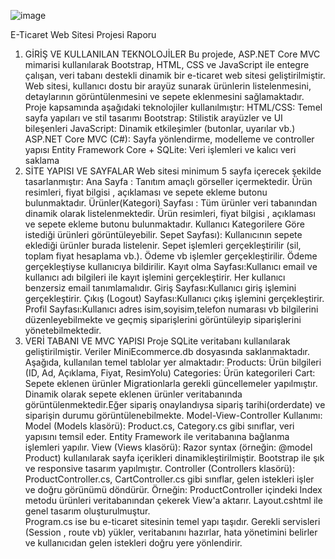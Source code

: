 


![image](https://github.com/user-attachments/assets/0de64906-1e71-46db-8256-7daba75d4029)
















E-Ticaret Web Sitesi Projesi Raporu 
1. GİRİŞ VE KULLANILAN TEKNOLOJİLER 
Bu projede, ASP.NET Core MVC mimarisi kullanılarak Bootstrap, HTML, CSS ve JavaScript 
ile entegre çalışan, veri tabanı destekli dinamik bir e-ticaret web sitesi geliştirilmiştir. Web 
sitesi, kullanıcı dostu bir arayüz sunarak ürünlerin listelenmesini, detaylarının 
görüntülenmesini ve sepete eklenmesini sağlamaktadır. 
Proje kapsamında aşağıdaki teknolojiler kullanılmıştır: 
HTML/CSS: Temel sayfa yapıları ve stil tasarımı 
Bootstrap: Stilistik arayüzler ve UI bileşenleri 
JavaScript: Dinamik etkileşimler (butonlar, uyarılar vb.) 
ASP.NET Core MVC (C#): Sayfa yönlendirme, modelleme ve controller yapısı 
Entity Framework Core + SQLite: Veri işlemleri ve kalıcı veri saklama 
2. SİTE YAPISI VE SAYFALAR 
Web sitesi minimum 5 sayfa içerecek şekilde tasarlanmıştır: 
Ana Sayfa : 
Tanıtım amaçlı görseller içermektedir. 
Ürün resimleri, fiyat bilgisi , açıklaması ve sepete ekleme butonu bulunmaktadır. 
Ürünler(Kategori) Sayfası : 
Tüm ürünler veri tabanından dinamik olarak listelenmektedir. 
Ürün resimleri, fiyat bilgisi , açıklaması ve sepete ekleme butonu bulunmaktadır. 
Kullanıcı Kategorilere Göre istediği  ürünleri görüntüleyebilir. 
Sepet Sayfası): 
Kullanıcının sepete eklediği ürünler burada listelenir. 
Sepet işlemleri gerçekleştirilir (sil, toplam fiyat hesaplama vb.). 
Ödeme vb işlemler gerçekleştirilir. 
Ödeme gerçekleştiyse kullanıcıya bildirilir. 
Kayıt olma Sayfası:Kullanıcı email ve kullanıcı adı bilgileri ile kayıt işlemini gerçekleştirir. Her 
kullanıcı benzersiz email tanımlamalıdır. 
Giriş Sayfası:Kullanıcı giriş işlemini gerçekleştirir. 
Çıkış (Logout) Sayfası:Kullanıcı çıkış işlemini gerçekleştirir. 
Profil Sayfası:Kullanıcı adres isim,soyisim,telefon numarası vb bilgilerini düzenleyebilmekte 
ve geçmiş siparişlerini görüntüleyip siparişlerini yönetebilmektedir. 
3. VERİ TABANI VE MVC YAPISI 
Proje SQLite veritabanı kullanılarak geliştirilmiştir. Veriler MiniEcommerce.db dosyasında 
saklanmaktadır. Aşağıda, kullanılan temel tablolar yer almaktadır: 
Products: Ürün bilgileri (ID, Ad, Açıklama, Fiyat, ResimYolu) 
Categories: Ürün kategorileri 
Cart: Sepete eklenen ürünler 
Migrationlarla gerekli güncellemeler yapılmıştır. 
Dinamik olarak sepete eklenen ürünler veritabanında görüntülenmektedir.Eğer sipariş 
onaylandıysa sipariş tarihi(orderdate) ve siparişin durumu görüntülenebilmekte. 
Model-View-Controller Kullanımı: 
Model (Models klasörü): 
Product.cs, Category.cs gibi sınıflar, veri yapısını temsil eder. 
Entity Framework ile veritabanına bağlanma işlemleri yapılır. 
View (Views klasörü): 
Razor syntax (örneğin: @model Product) kullanılarak sayfa içerikleri dinamikleştirilmiştir. 
Bootstrap ile şık ve responsive tasarım yapılmıştır. 
Controller (Controllers klasörü): 
ProductController.cs, CartController.cs gibi sınıflar, gelen istekleri işler ve doğru görünümü 
döndürür. 
Örneğin: ProductController içindeki Index metodu ürünleri veritabanından çekerek View'a 
aktarır. 
Layout.cshtml ile genel tasarım oluşturulmuştur.  
Program.cs ise bu e-ticaret sitesinin temel yapı taşıdır. Gerekli servisleri (Session , route vb) 
yükler, veritabanını hazırlar, hata yönetimini belirler ve kullanıcıdan gelen istekleri doğru yere 
yönlendirir.
